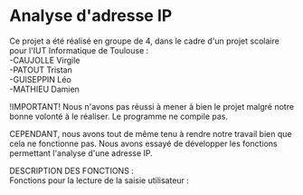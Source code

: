 # Analyse d'adresse IP
Ce projet a été réalisé en groupe de 4, dans le cadre d'un projet scolaire pour l'IUT Informatique de Toulouse :  
-CAUJOLLE Virgile  
-PATOUT Tristan  
-GUISEPPIN Léo  
-MATHIEU Damien  

!IMPORTANT! Nous n'avons pas réussi à mener à bien le projet malgré notre bonne volonté à le réaliser. Le programme ne compile pas.  

CEPENDANT, nous avons tout de même tenu à rendre notre travail bien que cela ne fonctionne pas. Nous avons essayé de développer les fonctions   
permettant l'analyse d'une adresse IP.  

DESCRIPTION DES FONCTIONS :   
Fonctions pour la lecture de la saisie utilisateur :  
